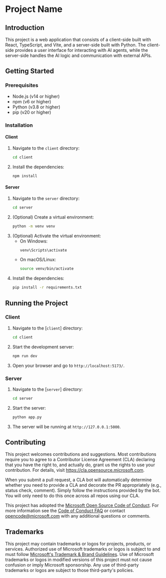 # Project Name

## Introduction
This project is a web application that consists of a client-side built with React, TypeScript, and Vite, and a server-side built with Python. The client-side provides a user interface for interacting with AI agents, while the server-side handles the AI logic and communication with external APIs.

## Getting Started

### Prerequisites
- Node.js (v14 or higher)
- npm (v6 or higher)
- Python (v3.8 or higher)
- pip (v20 or higher)

### Installation

#### Client
1. Navigate to the `client` directory:
    ```sh
    cd client
    ```
2. Install the dependencies:
    ```sh
    npm install
    ```

#### Server
1. Navigate to the `server` directory:
    ```sh
    cd server
    ```
2. (Optional) Create a virtual environment:
    ```sh
    python -m venv venv
    ```
3. (Optional) Activate the virtual environment:
    - On Windows:
        ```sh
        venv\Scripts\activate
        ```
    - On macOS/Linux:
        ```sh
        source venv/bin/activate
        ```
4. Install the dependencies:
    ```sh
    pip install -r requirements.txt
    ```

## Running the Project

### Client
1. Navigate to the [`client`] directory:
    ```sh
    cd client
    ```
2. Start the development server:
    ```sh
    npm run dev
    ```
3. Open your browser and go to `http://localhost:5173/`.

### Server
1. Navigate to the [`server`] directory:
    ```sh
    cd server
    ```
2. Start the server:
    ```sh
    python app.py
    ```
3. The server will be running at `http://127.0.0.1:5000`.

## Contributing

This project welcomes contributions and suggestions.  Most contributions require you to agree to a
Contributor License Agreement (CLA) declaring that you have the right to, and actually do, grant us
the rights to use your contribution. For details, visit https://cla.opensource.microsoft.com.

When you submit a pull request, a CLA bot will automatically determine whether you need to provide
a CLA and decorate the PR appropriately (e.g., status check, comment). Simply follow the instructions
provided by the bot. You will only need to do this once across all repos using our CLA.

This project has adopted the [Microsoft Open Source Code of Conduct](https://opensource.microsoft.com/codeofconduct/).
For more information see the [Code of Conduct FAQ](https://opensource.microsoft.com/codeofconduct/faq/) or
contact [opencode@microsoft.com](mailto:opencode@microsoft.com) with any additional questions or comments.

## Trademarks

This project may contain trademarks or logos for projects, products, or services. Authorized use of Microsoft 
trademarks or logos is subject to and must follow 
[Microsoft's Trademark & Brand Guidelines](https://www.microsoft.com/en-us/legal/intellectualproperty/trademarks/usage/general).
Use of Microsoft trademarks or logos in modified versions of this project must not cause confusion or imply Microsoft sponsorship.
Any use of third-party trademarks or logos are subject to those third-party's policies.